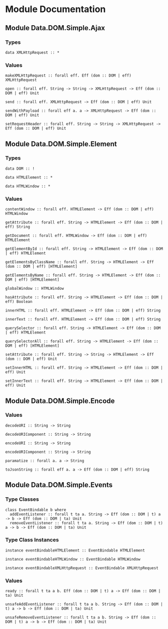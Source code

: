 # Module Documentation

## Module Data.DOM.Simple.Ajax

### Types

    data XMLHttpRequest :: *


### Values

    makeXMLHttpRequest :: forall eff. Eff (dom :: DOM | eff) XMLHttpRequest

    open :: forall eff. String -> String -> XMLHttpRequest -> Eff (dom :: DOM | eff) Unit

    send :: forall eff. XMLHttpRequest -> Eff (dom :: DOM | eff) Unit

    sendWithPayload :: forall eff a. a -> XMLHttpRequest -> Eff (dom :: DOM | eff) Unit

    setRequestHeader :: forall eff. String -> String -> XMLHttpRequest -> Eff (dom :: DOM | eff) Unit


## Module Data.DOM.Simple.Element

### Types

    data DOM :: !

    data HTMLElement :: *

    data HTMLWindow :: *


### Values

    contentWindow :: forall eff. HTMLElement -> Eff (dom :: DOM | eff) HTMLWindow

    getAttribute :: forall eff. String -> HTMLElement -> Eff (dom :: DOM | eff) String

    getDocument :: forall eff. HTMLWindow -> Eff (dom :: DOM | eff) HTMLElement

    getElementById :: forall eff. String -> HTMLElement -> Eff (dom :: DOM | eff) HTMLElement

    getElementsByClassName :: forall eff. String -> HTMLElement -> Eff (dom :: DOM | eff) [HTMLElement]

    getElementsByName :: forall eff. String -> HTMLElement -> Eff (dom :: DOM | eff) [HTMLElement]

    globalWindow :: HTMLWindow

    hasAttribute :: forall eff. String -> HTMLElement -> Eff (dom :: DOM | eff) Boolean

    innerHTML :: forall eff. HTMLElement -> Eff (dom :: DOM | eff) String

    innerText :: forall eff. HTMLElement -> Eff (dom :: DOM | eff) String

    querySelector :: forall eff. String -> HTMLElement -> Eff (dom :: DOM | eff) HTMLElement

    querySelectorAll :: forall eff. String -> HTMLElement -> Eff (dom :: DOM | eff) [HTMLElement]

    setAttribute :: forall eff. String -> String -> HTMLElement -> Eff (dom :: DOM | eff) Unit

    setInnerHTML :: forall eff. String -> HTMLElement -> Eff (dom :: DOM | eff) Unit

    setInnerText :: forall eff. String -> HTMLElement -> Eff (dom :: DOM | eff) Unit


## Module Data.DOM.Simple.Encode

### Values

    decodeURI :: String -> String

    decodeURIComponent :: String -> String

    encodeURI :: String -> String

    encodeURIComponent :: String -> String

    paramatize :: forall a. a -> String

    toJsonString :: forall eff a. a -> Eff (dom :: DOM | eff) String


## Module Data.DOM.Simple.Events

### Type Classes

    class EventBindable b where
      addEventListener :: forall t ta a. String -> Eff (dom :: DOM | t) a -> b -> Eff (dom :: DOM | ta) Unit
      removeEventListener :: forall t ta a. String -> Eff (dom :: DOM | t) a -> b -> Eff (dom :: DOM | ta) Unit


### Type Class Instances

    instance eventBindableHTMLElement :: EventBindable HTMLElement

    instance eventBindableHTMLWindow :: EventBindable HTMLWindow

    instance eventBindableXMLHttpRequest :: EventBindable XMLHttpRequest


### Values

    ready :: forall t ta a b. Eff (dom :: DOM | t) a -> Eff (dom :: DOM | ta) Unit

    unsafeAddEventListener :: forall t ta a b. String -> Eff (dom :: DOM | t) a -> b -> Eff (dom :: DOM | ta) Unit

    unsafeRemoveEventListener :: forall t ta a b. String -> Eff (dom :: DOM | t) a -> b -> Eff (dom :: DOM | ta) Unit